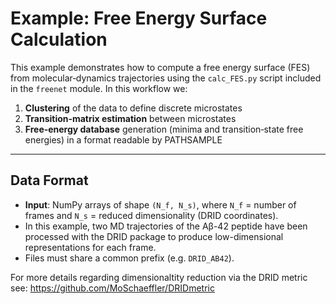 # Example: Free Energy Surface Calculation

This example demonstrates how to compute a free energy surface (FES) from molecular‐dynamics trajectories using the `calc_FES.py` script included in the `freenet` module. In this workflow we:

1. **Clustering** of the data to define discrete microstates  
2. **Transition‐matrix estimation** between microstates  
3. **Free‐energy database** generation (minima and transition‐state free energies) in a format readable by PATHSAMPLE  

---

## Data Format

- **Input**: NumPy arrays of shape `(N_f, N_s)`, where `N_f` = number of frames and `N_s` = reduced dimensionality (DRID coordinates).  
- In this example, two MD trajectories of the Aβ-42 peptide have been processed with the DRID package to produce low-dimensional representations for each frame.  
- Files must share a common prefix (e.g. `DRID_AB42`).

For more details regarding dimensionaltity reduction via the DRID metric see: https://github.com/MoSchaeffler/DRIDmetric